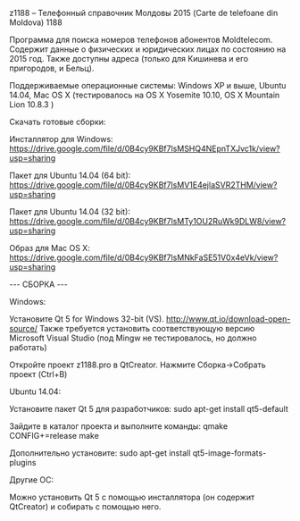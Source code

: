 z1188  –  Телефонный справочник Молдовы 2015 (Carte de telefoane din Moldova) 1188

Программа для поиска номеров телефонов абонентов Moldtelecom.
Содержит данные о физических и юридических лицах по состоянию на 2015 год.
Также доступны адреса (только для Кишинева и его пригородов, и Бельц).

Поддерживаемые операционные системы: Windows XP и выше, Ubuntu 14.04, Mac OS X 
(тестировалось на OS X Yosemite 10.10, OS X Mountain Lion 10.8.3 )

Скачать готовые сборки:

Инсталлятор для Windows:
https://drive.google.com/file/d/0B4cy9KBf7lsMSHQ4NEpnTXJvc1k/view?usp=sharing

Пакет для Ubuntu 14.04 (64 bit):
https://drive.google.com/file/d/0B4cy9KBf7lsMV1E4ejlaSVR2THM/view?usp=sharing

Пакет для Ubuntu 14.04 (32 bit):
https://drive.google.com/file/d/0B4cy9KBf7lsMTy1OU2RuWk9DLW8/view?usp=sharing

Образ для Mac OS X:
https://drive.google.com/file/d/0B4cy9KBf7lsMNkFaSE51V0x4eVk/view?usp=sharing


--- СБОРКА ---

Windows:

Установите Qt 5 for Windows 32-bit (VS). 
http://www.qt.io/download-open-source/
Также требуется установить соответствующую версию Microsoft Visual Studio (под Mingw не тестировалось, но должно работать)

Откройте проект z1188.pro в QtCreator. Нажмите Сборка->Собрать проект (Ctrl+B)


Ubuntu 14.04:

Установите пакет Qt 5 для разработчиков:
sudo apt-get install qt5-default

Зайдите в каталог проекта и выполните команды:
qmake CONFIG+=release
make

Дополнительно установите:
sudo apt-get install qt5-image-formats-plugins



Другие ОС:

Можно установить Qt 5 с помощью инсталлятора (он содержит QtCreator) и собирать с помощью него.
